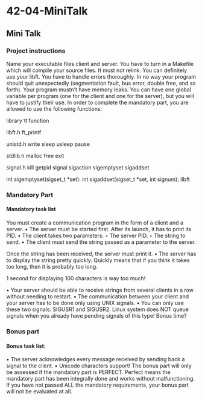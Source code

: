 # 42-04-MiniTalk
## Mini Talk
### Project instructions

Name your executable files client and server.
You have to turn in a Makefile which will compile your source files. It must not relink.
You can definitely use your libft.
You have to handle errors thoroughly. In no way your program should quit unexpectedly (segmentation fault, bus error, double free, and so forth).
Your program mustn’t have memory leaks.
You can have one global variable per program (one for the client and one for the server), but you will have to justify their use.
In order to complete the mandatory part, you are allowed to use the following functions: 

library       \t function

libft.h       ft_printf

unistd.h      write
              sleep
              usleep
              pause

stdlib.h      malloc
              free
exit


signal.h
kill
getpid
signal
sigaction
sigemptyset
sigaddset



int sigemptyset(sigset_t *set):
int sigaddset(sigset_t *set, int signum);
libft







### Mandatory Part
#### Mandatory task list
You must create a communication program in the form of a client and a server.
• The server must be started first. After its launch, it has to print its PID.
• The client takes two parameters:
◦ The server PID.
◦ The string to send.
• The client must send the string passed as a parameter to the server.

Once the string has been received, the server must print it.
• The server has to display the string pretty quickly. Quickly means that if you think it takes too long, then it is probably too long.

1 second for displaying 100 characters is way too much!

• Your server should be able to receive strings from several clients in a row without needing to restart.
• The communication between your client and your server has to be done only using UNIX signals.
• You can only use these two signals: SIGUSR1 and SIGUSR2.
Linux system does NOT queue signals when you already have pending signals of this type! Bonus time?


### Bonus part
#### Bonus task list:
• The server acknowledges every message received by sending back a signal to the
client.
• Unicode characters support!
The bonus part will only be assessed if the mandatory part is
PERFECT. Perfect means the mandatory part has been integrally done
and works without malfunctioning. If you have not passed ALL the
mandatory requirements, your bonus part will not be evaluated at all.
